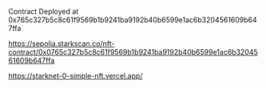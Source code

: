 Contract Deployed at  0x765c327b5c8c61f9569b1b9241ba9192b40b6599e1ac6b3204561609b647ffa

https://sepolia.starkscan.co/nft-contract/0x0765c327b5c8c61f9569b1b9241ba9192b40b6599e1ac6b3204561609b647ffa

https://starknet-0-simple-nft.vercel.app/
